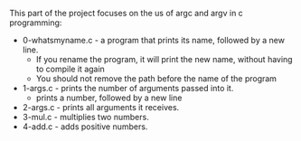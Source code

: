 This part of the project focuses on the us of argc and argv in c programming:
* 0-whatsmyname.c - a program that prints its name, followed by a new line.
  * If you rename the program, it will print the new name, without having to compile it again
  * You should not remove the path before the name of the program
* 1-args.c -  prints the number of arguments passed into it.
  * prints a number, followed by a new line
* 2-args.c - prints all arguments it receives.
* 3-mul.c - multiplies two numbers.
* 4-add.c - adds positive numbers.